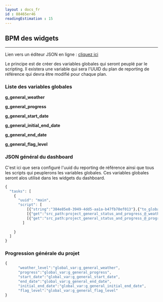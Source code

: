 ```yaml
---
layout : docs_fr
id : 88465er46
readingEstimation : 15
---
```


## BPM des widgets
------------------------

Lien vers un éditeur JSON en ligne : [cliquez ici](https://jsoneditoronline.org) 

Le principe est de créer des variables globales qui seront peuplé par le scripting. Il existera une variable qui sera l'UUID du plan de reporting de référence qui devra être modifié pour chaque plan.

### Liste des variables globales

**g_general_weather**

**g_general_progress**

**g_general_start_date**

**g_general_initial_end_date**

**g_general_end_date**

**g_general_flag_level**

### JSON général du dashboard

C'est ici que sera configuré l'uuid du reporting de référence ainsi que tous les scripts qui peuplerons les variables globales. Ces variables globales seront alos utilisé dans les widgets du dashboard.

```javascript
{
  "tasks": [
    {
      "uuid": "main",
      "script": [
          [{"string":"384e85e8-3949-4dd5-aa1a-b47fb78ef013"},{"to_global_var":"g_reporting_area_uuid"}],
          [{"get":"src_path:project_general_status_and_progress_@_weather"},{"to_global_var":"g_general_weather"}],
          [{"get":"src_path:project_general_status_and_progress_@_progress"},{"to_global_var":"g_general_progress"}]
        ]
      
    }
  ]
}
```

### Progression générale du projet

```javascript
{      
      "weather_level":"global_var:g_general_weather",
      "progress":"global_var:g_general_progress",
      "start_date":"global_var:g_general_start_date",
      "end_date":"global_var:g_general_end_date",
      "initial_end_date":"global_var:g_general_initial_end_date",
      "flag_level":"global_var:g_general_flag_level"
}
```



